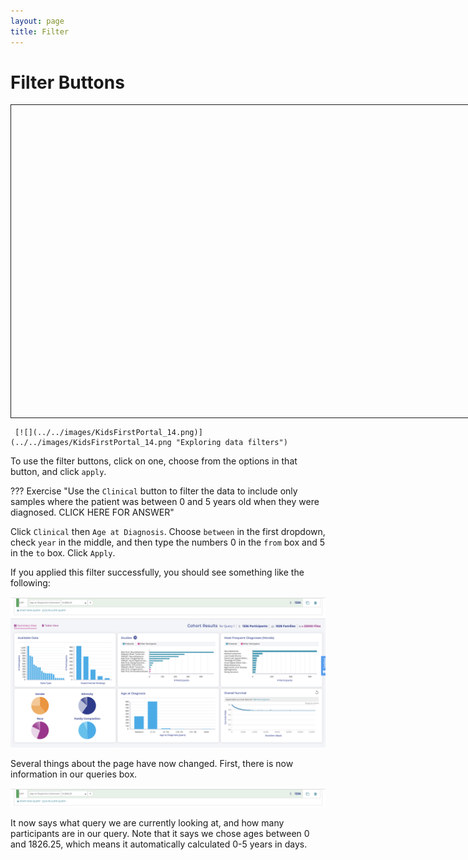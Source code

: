 ```yaml
---
layout: page
title: Filter
---
```


Filter Buttons
==============

<html>
<head>
    <script type="text/javascript" src="ZoomifyImageViewerFree-min.js"></script>
    <script type="text/javascript"> Z.showImage("myContainer", "ZoomifyImageExample"); </script>
</head>
    
<body>
     <div id="myContainer" style="width:900px; height:500px; margin:auto; border:1px; border-style:solid; " ></div>
    
     [![](../../images/KidsFirstPortal_14.png)](../../images/KidsFirstPortal_14.png "Exploring data filters")

To use the filter buttons, click on one, choose from the options in that button, and click `apply`.


??? Exercise "Use the `Clinical` button to filter the data to include only samples where the patient was between 0 and 5 years old when they were diagnosed. CLICK HERE FOR ANSWER"

Click `Clinical` then `Age at Diagnosis`. Choose `between` in the first dropdown, check `year` in the middle, and then type the numbers 0 in the `from` box
and 5 in the `to` box. Click `Apply`.

If you applied this filter successfully, you should see something like
    the following:

[![](../../images/KidsFirstPortal_15.png)](../../images/KidsFirstPortal_15.png "Age at diagnosis between birth and 5 years old")

Several things about the page have now changed. First, there is now
information in our queries box.

[![](../../images/KidsFirstPortal_16.png)](../../images/KidsFirstPortal_16.png "Queries")


<!-- <img class="js-amplify" src="../../images/KidsFirstPortal_16.png" alt="Photo"> -->

<!-- ![**Queries Box**](../../images/KidsFirstPortal_16.png)
**(<a href="../../../images/KidsFirstPortal_16.png">see full-size image</a>)** -->

It now says what query we are currently looking at, and how many
participants are in our query. Note that it says we chose ages between 0
and 1826.25, which means it automatically calculated 0-5 years in days.

</body>
